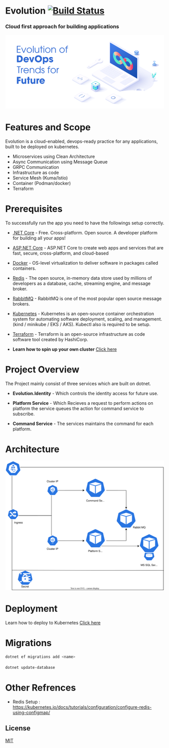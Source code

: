 # Evolution [![Build Status](https://travis-ci.org/joemccann/dillinger.svg?branch=master)](https://travis-ci.org/joemccann/dillinger)

### Cloud first approach for building applications


![alt text](https://github.com/iamsourabh-in/Evolution/blob/master/docs/frontpage.png)


# Features and Scope

Evolution is a cloud-enabled, devops-ready practice for any applications, built to be deployed on kubernetes.

- Microservices using Clean Architecture
- Async Communication using Message Queue
- GRPC Communication
- Infrastructure as code
- Service Mesh (Kuma/Istio)
- Container (Podman/docker)
- Terraform

# Prerequisites

To successfully run the app you need to have the followings setup correctly.

- [.NET Core](https://dotnet.microsoft.com/) - Free. Cross-platform. Open source.
A developer platform for building all your apps!
- [ASP.NET Core](https://docs.microsoft.com/en-us/aspnet/core/?view=aspnetcore-6.0) - ASP.NET Core to create web apps and services that are fast, secure, cross-platform, and cloud-based
- [Docker](https://www.docker.com/) - OS-level virtualization to deliver software in packages called containers.
- [Redis](https://redis.io/) - The open source, in-memory data store used by millions of developers as a database, cache, streaming engine, and message broker.
- [RabbitMQ](https://www.rabbitmq.com/) - RabbitMQ is one of the most popular open source message brokers.
- [Kubernetes](https://kubernetes.io/) - Kubernetes is an open-source container orchestration system for automating software deployment, scaling, and management. (kind / minikube / EKS / AKS). Kubectl also is required to be setup.
- [Terraform](https://www.terraform.io/) - Terraform is an open-source infrastructure as code software tool created by HashiCorp.

 - **Learn how to spin up your own cluster** [Click here](https://github.com/iamsourabh-in/Evolution/tree/master/Deploy/readme.md) 


# Project Overview

The Project mainly consist of three services which are built on dotnet.


- **Evolution.Identity** - Which controls the identity access for future use.

- **Platform Service** - Which Recieves a request to perform actions on platform the service queues the action for command service to subscribe.

- **Command Service** - The services maintains the command for each platform.



# Architecture


![alt text](https://github.com/iamsourabh-in/Evolution/blob/master/docs/infra.svg)


# Deployment


Learn how to deploy to Kubernetes [Click here](https://github.com/iamsourabh-in/Evolution/tree/master/Deploy/readme.md) 



# Migrations
```sh
dotnet ef migrations add <name>

dotnet update-database
```

# Other Refrences

- Redis Setup : https://kubernetes.io/docs/tutorials/configuration/configure-redis-using-configmap/


## License
[MIT](https://choosealicense.com/licenses/mit/)